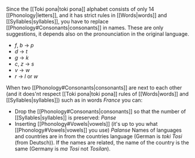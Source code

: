 Since the [[Toki pona|toki pona]] alphabet consists of only 14 [[Phonology|letters]], and it has strict rules in [[Words|words]] and [[Syllables|syllables]], you have to replace [[Phonology#Consonants|consonants]] in names. These are only suggestions, it depends also on the pronounciation in the original language.
- *f*, *b* -> *p*
- *d* -> *t*
- *g* -> *k*
- *c*, *z* -> *s*
- *v*  -> *w*
- *r* -> *l* or *w*

When two [[Phonology#Consonants|consonants]] are next to each other (and it does'nt respect [[Toki pona|toki pona]] rules of [[Words|words]] and [[Syllables|syllables]]) such as in words *France* you can:
- Drop the [[Phonology#Consonants|consonants]] so that the number of [[Syllables|syllables]] is preserved: *Panse*
- Inserting [[Phonology#Vowels|vowels]] (it's up to you what [[Phonology#Vowels|vowels]] you use) *Palanse* 
Names of languages and countries are in from the countries language (German is *toki Tosi* (from Deutsch)). If the names are related, the name of the country is the same (Germany is *ma Tosi* not *Tosilan*).